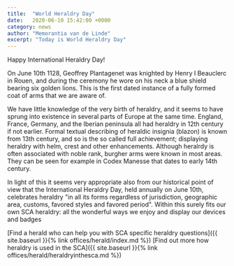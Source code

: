 ```yaml
---
title:  "World Heraldry Day"
date:   2020-06-10 15:42:00 +0000
category: news
author: "Memorantia van de Linde"
excerpt: "Today is World Heraldry Day"
---
```

Happy International Heraldry Day!

On June 10th 1128, Geoffrey Plantagenet was knighted by Henry I Beauclerc in Rouen, and during the ceremony he wore on his neck a blue shield bearing six golden lions. This is the first dated instance of a fully formed coat of arms that we are aware of.

We have little knowledge of the very birth of heraldry, and it seems to have sprung into existence in several parts of Europe at the same time. England, France, Germany, and the Iberian peninsula all had heraldry in 12th century if not earlier. Formal textual describing of heraldic insignia (blazon) is known from 13th century, and so is the so called full achievement; displaying heraldry with helm, crest and other enhancements. Although heralrdy is often associated with noble rank, burgher arms were known in most areas. They can be seen for example in Codex Manesse that dates to early 14th century.

In light of this it seems very appropriate also from our historical point of view that the International Heraldry Day, held annually on June 10th, celebrates heraldry "in all its forms regardless of jurisdiction, geographic area, customs, favored styles and favored period". Within this surely fits our own SCA heraldry: all the wonderful ways we enjoy and display our devices and badges

[Find a herald who can help you with SCA specific heraldry questions]({{ site.baseurl }}{% link offices/herald/index.md %})
[Find out more how heraldry is used in the SCA]({{ site.baseurl }}{% link offices/herald/heraldryinthesca.md %})